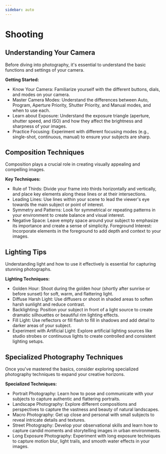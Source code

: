 ```yaml
---
sidebar: auto
---
```


# Shooting

## Understanding Your Camera

Before diving into photography, it's essential to understand the basic functions and settings of your camera.

**Getting Started:** 
- Know Your Camera: Familiarize yourself with the different buttons, dials, and modes on your camera.
- Master Camera Modes: Understand the differences between Auto, Program, Aperture Priority, Shutter Priority, and Manual modes, and when to use each.
- Learn about Exposure: Understand the exposure triangle (aperture, shutter speed, and ISO) and how they affect the brightness and sharpness of your images.
- Practice Focusing: Experiment with different focusing modes (e.g., single-shot, continuous, manual) to ensure your subjects are sharp.

## Composition Techniques

Composition plays a crucial role in creating visually appealing and compelling images.

**Key Techniques:**
- Rule of Thirds: Divide your frame into thirds horizontally and vertically, and place key elements along these lines or at their intersections.
- Leading Lines: Use lines within your scene to lead the viewer's eye towards the main subject or point of interest.
- Symmetry and Patterns: Look for symmetrical or repeating patterns in your environment to create balance and visual interest.
- Negative Space: Leave empty space around your subject to emphasize its importance and create a sense of simplicity.
Foreground Interest: Incorporate elements in the foreground to add depth and context to your images.

## Lighting Tips
Understanding light and how to use it effectively is essential for capturing stunning photographs.

**Lighting Techniques:**
- Golden Hour: Shoot during the golden hour (shortly after sunrise or before sunset) for soft, warm, and flattering light.
- Diffuse Harsh Light: Use diffusers or shoot in shaded areas to soften harsh sunlight and reduce contrast.
- Backlighting: Position your subject in front of a light source to create dramatic silhouettes or beautiful rim lighting effects.
- Fill Light: Use reflectors or fill flash to fill in shadows and add detail to darker areas of your subject.
- Experiment with Artificial Light: Explore artificial lighting sources like studio strobes or continuous lights to create controlled and consistent lighting setups.

## Specialized Photography Techniques
Once you've mastered the basics, consider exploring specialized photography techniques to expand your creative horizons.

**Specialized Techniques:**
- Portrait Photography: Learn how to pose and communicate with your subjects to capture authentic and flattering portraits.
- Landscape Photography: Explore different compositions and perspectives to capture the vastness and beauty of natural landscapes.
- Macro Photography: Get up close and personal with small subjects to reveal intricate details and textures.
- Street Photography: Develop your observational skills and learn how to capture candid moments and storytelling images in urban environments.
- Long Exposure Photography: Experiment with long exposure techniques to capture motion blur, light trails, and smooth water effects in your images.